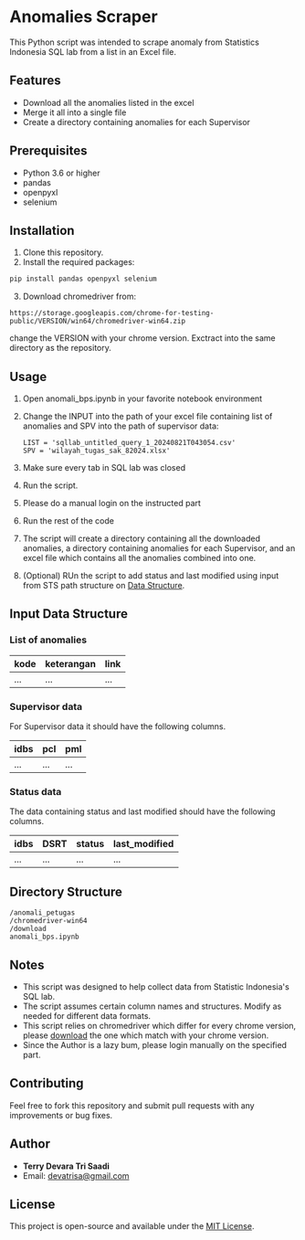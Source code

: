 # Anomalies Scraper

This Python script was intended to scrape anomaly from Statistics Indonesia SQL lab from a list in an Excel file. 

## Features

- Download all the anomalies listed in the excel
- Merge it all into a single file
- Create a directory containing anomalies for each Supervisor

## Prerequisites

- Python 3.6 or higher
- pandas
- openpyxl
- selenium

## Installation

1. Clone this repository.
2. Install the required packages:

```bash
pip install pandas openpyxl selenium
```

3. Download chromedriver from:

```
https://storage.googleapis.com/chrome-for-testing-public/VERSION/win64/chromedriver-win64.zip
```

change the VERSION with your chrome version. Exctract into the same directory as the repository.

## Usage

1. Open anomali_bps.ipynb in your favorite notebook environment

2. Change the INPUT into the path of your excel file containing list of anomalies and SPV into the path of supervisor data:

   ```
   LIST = 'sqllab_untitled_query_1_20240821T043054.csv'
   SPV = 'wilayah_tugas_sak_82024.xlsx'
   ```

3. Make sure every tab in SQL lab was closed 

4. Run the script.

5. Please do a manual login on the instructed part

6. Run the rest of the code

7. The script will create a directory containing all the downloaded anomalies, a directory containing anomalies for each Supervisor, and an excel file which contains all the anomalies combined into one.

8. (Optional) RUn the script to add status and last modified using input from STS path structure on [Data Structure](#notes).

## Input Data Structure

### List of anomalies

| kode | keterangan | link |
| --- | --- | --- |
| ... | ... | ... |


### Supervisor data

For Supervisor data it should have the following columns.

| idbs | pcl | pml |
| --- | --- | --- |
| ... | ... | ... |

### Status data

The data containing status and last modified should have the following columns.

| idbs | DSRT | status | last_modified |
| --- | --- | --- | --- |
| ... | ... | ... | ... |

## Directory Structure

```ascii
/anomali_petugas
/chromedriver-win64
/download
anomali_bps.ipynb
```

## Notes

- This script was designed to help collect data from Statistic Indonesia's SQL lab.
- The script assumes certain column names and structures. Modify as needed for different data formats.
- This script relies on chromedriver which differ for every chrome version, please [download](https://googlechromelabs.github.io/chrome-for-testing/) the one which match with your chrome version.
- Since the Author is a lazy bum, please login manually on the specified part.

## Contributing

Feel free to fork this repository and submit pull requests with any improvements or bug fixes.

## Author

- **Terry Devara Tri Saadi**
- Email: <devatrisa@gmail.com>

## License

This project is open-source and available under the [MIT License](https://opensource.org/licenses/MIT).
